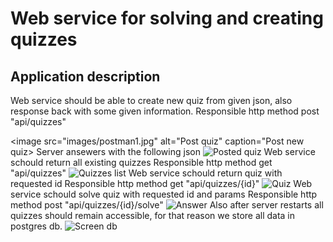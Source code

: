 # Web service for solving and creating quizzes
##  Application description
Web service should be able to create new quiz from given json, also response back with some given information.
Responsible http method post "api/quizzes"
>
<image
  src="images/postman1.jpg"
  alt="Post quiz"
  caption="Post new quiz>
Server ansewers with the following json
<image
  src="images/postman2.jpg"
  alt="Posted quiz"
  caption="Posted quiz">
Web service schould return all existing quizzes
Responsible http method get "api/quizzes"
<image
  src="images/postman3.jpg"
  alt="Quizzes list"
  caption="Returned quizzes list">
Web service schould return quiz with requested id
Responsible http method get "api/quizzes/{id}"
<image
  src="images/postman4.jpg"
  alt="Quiz"
  caption="Quiz with given id">
Web service schould solve quiz with requested id and params
Responsible http method post "api/quizzes/{id}/solve"
<image
  src="images/postman5.jpg"
  alt="Answer"
  caption="Answer with description">
Also after server restarts all quizzes should remain accessible, for that reason we store all data in postgres db.
<image
  src="images/postgres.jpg"
  alt="Screen db"
  caption="Stored data">
